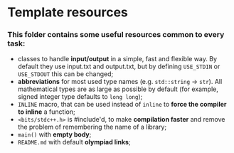[](https://training.olinfo.it/#/task//statement)
# Template resources
### This folder contains some useful resources common to every task:
- classes to handle **input/output** in a simple, fast and flexible way. By default they use input.txt and output.txt, but by defining ``USE_STDIN`` or ``USE_STDOUT`` this can be changed;
- **abbreviations** for most used type names (e.g. ``std::string`` -> ``str``). All mathematical types are as large as possible by default (for example, signed integer type defaults to ``long long``);
- ``INLINE`` macro, that can be used instead of ``inline`` to **force the compiler to inline** a function;
- ``<bits/stdc++.h>`` is #include'd, to make **compilation faster** and remove the problem of remembering the name of a library;
- ``main()`` with **empty body**;
- ``README.md`` with default **olympiad links**;
